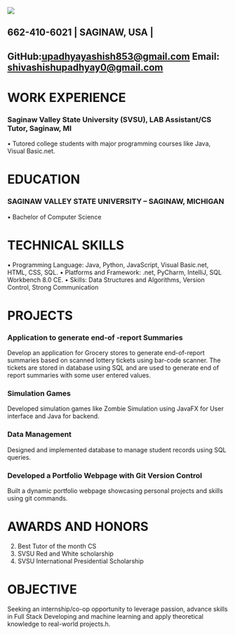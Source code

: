 ![](https://github.com/supadhy1-tech/supadhy1.github.io/blob/main/headshot.jpg?raw=true)
## 662-410-6021 | SAGINAW, USA | 
## GitHub:upadhyayashish853@gmail.com                  Email: shivashishupadhyay0@gmail.com      

		
#   WORK EXPERIENCE	
### Saginaw Valley State University (SVSU), LAB Assistant/CS Tutor, Saginaw, MI
•	Tutored college students with major programming courses like Java, Visual Basic.net.
	

#   EDUCATION 	
### SAGINAW VALLEY STATE UNIVERSITY – SAGINAW, MICHIGAN
•	Bachelor of Computer Science

#   TECHNICAL SKILLS
• Programming Language:  Java, Python, JavaScript, Visual Basic.net, HTML, CSS, SQL.
• Platforms and Framework:  .net, PyCharm, IntelliJ, SQL Workbench 8.0 CE.
• Skills:  Data Structures and Algorithms, Version Control, Strong Communication

	
#   PROJECTS

###	Application to generate end-of -report Summaries
Develop an application for Grocery stores to generate end-of-report summaries based on scanned lottery tickets using bar-code scanner. The tickets are stored in database using SQL and are used to generate end of report summaries with some user entered values. 
###	Simulation Games  
Developed simulation games like Zombie Simulation using JavaFX for User interface and Java for backend.
###	Data Management
Designed and implemented database to manage student records using SQL queries.
###	Developed a Portfolio Webpage with Git Version Control
Built a dynamic portfolio webpage showcasing personal projects and skills using git commands.


#    AWARDS AND HONORS
2.	Best Tutor of the month CS
3.	SVSU Red and White scholarship
4.	SVSU International Presidential Scholarship
                                       
#    OBJECTIVE	
Seeking an internship/co-op opportunity to leverage passion, advance skills in Full Stack Developing and machine learning and apply theoretical knowledge to real-world projects.h.





